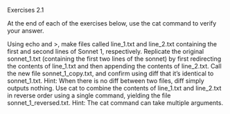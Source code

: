 Exercises 2.1

At the end of each of the exercises below, use the cat command to verify your answer.

Using echo and >, make files called line_1.txt and line_2.txt containing the first and second lines of Sonnet 1, respectively.
Replicate the original sonnet_1.txt (containing the first two lines of the sonnet) by first redirecting the contents of line_1.txt and then
appending the contents of line_2.txt. Call the new file sonnet_1_copy.txt, and confirm using diff that it’s identical to sonnet_1.txt.
Hint: When there is no diff between two files, diff simply outputs nothing.
Use cat to combine the contents of line_1.txt and line_2.txt in reverse order using a single command, yielding the file sonnet_1_reversed.txt.
 Hint: The cat command can take multiple arguments.

